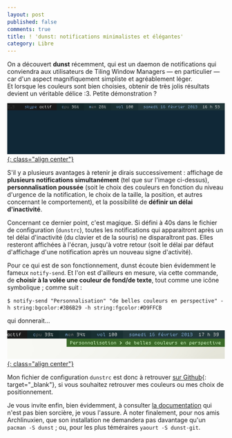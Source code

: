 ```yaml
---
layout: post
published: false
comments: true
title: ! 'dunst: notifications minimalistes et élégantes'
category: Libre
---
```

On a découvert **dunst** récemment, qui est un daemon de notifications qui conviendra aux utilisateurs de Tiling Window Managers — en particulier — car d'un aspect magnifiquement simpliste et agréablement léger.  
Et lorsque les couleurs sont bien choisies, obtenir de très jolis résultats devient un véritable délice :3. Petite démonstration ?

[![démonstration de Dunst](/images/dunst/dunst.gif){: class="align center"}](/images/dunst/dunst.gif)

S'il y a plusieurs avantages à retenir je dirais successivement : affichage de **plusieurs notifications simultanément** (tel que sur l'image ci-dessus), **personnalisation poussée** (soit le choix des couleurs en fonction du niveau d'urgence de la notification, le choix de la taille, la position, et autres concernant le comportement), et la possibilité de **définir un délai d'inactivité**.

Concernant ce dernier point, c'est magique. Si défini à 40s dans le fichier de configuration (`dunstrc`), toutes les notifications qui apparaitront après un tel délai d'inactivité (du clavier et de la souris) ne disparaîtront pas. Elles resteront affichées à l'écran, jusqu'à votre retour (soit le délai par défaut d'affichage d'une notification après un nouveau signe d'activité).

Pour ce qui est de son fonctionnement, dunst écoute bien évidemment le fameux `notify-send`. Et l'on est d'ailleurs en mesure, via cette commande, de **choisir à la volée une couleur de fond/de texte**, tout comme une icône symbolique ; comme suit :

	$ notify-send "Personnalisation" "de belles couleurs en perspective" -h string:bgcolor:#3B6B29 -h string:fgcolor:#D9FFCB

qui donnerait…

[![notify-send permet le choix de couleurs à la volée](/images/dunst/notify-colors.png){: class="align center"}](/images/dunst/notify-colors.png)

Mon fichier de configuration `dunstrc` est donc à retrouver [sur Github](https://github.com/Schoewilliam/configs/blob/master/dunst/dunstrc){: target="_blank"}, si vous souhaitez retrouver mes couleurs ou mes choix de positionnement. 

Je vous invite enfin, bien évidemment, à consulter [la documentation](https://github.com/knopwob/dunst) qui n'est pas bien sorcière, je vous l'assure. À noter finalement, pour nos amis Archlinuxien, que son installation ne demandera pas davantage qu'un `pacman -S dunst` ; ou, pour les plus téméraires `yaourt -S dunst-git`.
